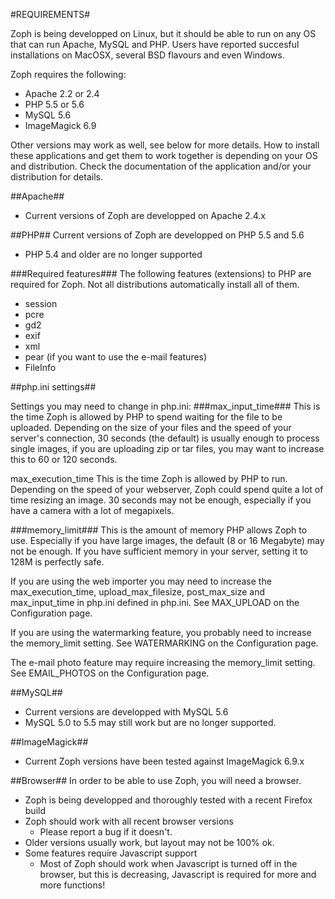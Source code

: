 #REQUIREMENTS#

Zoph is being developped on Linux, but it should be able to run on any OS that can run Apache, MySQL and PHP. Users have reported succesful installations on MacOSX, several BSD flavours and even Windows. 

Zoph requires the following:
* Apache 2.2 or 2.4
* PHP 5.5 or 5.6
* MySQL 5.6
* ImageMagick 6.9

Other versions may work as well, see below for more details. How to install these applications and get them to work together is depending on your OS and distribution. Check the documentation of the application and/or your distribution for details.

##Apache##
* Current versions of Zoph are developped on Apache 2.4.x

##PHP##
Current versions of Zoph are developped on PHP 5.5 and 5.6
* PHP 5.4 and older are no longer supported

###Required features###
The following features (extensions) to PHP are required for Zoph. Not all distributions automatically install all of them.
* session
* pcre
* gd2
* exif
* xml
* pear (if you want to use the e-mail features)
* FileInfo

##php.ini settings##

Settings you may need to change in php.ini:
###max_input_time###
This is the time Zoph is allowed by PHP to spend waiting for the file to be uploaded. Depending on the size of your files and the speed of your server's connection, 30 seconds (the default) is usually enough to process single images, if you are uploading zip or tar files, you may want to increase this to 60 or 120 seconds.

max_execution_time
This is the time Zoph is allowed by PHP to run. Depending on the speed of your webserver, Zoph could spend quite a lot of time resizing an image. 30 seconds may not be enough, especially if you have a camera with a lot of megapixels.

###memory_limit###
This is the amount of memory PHP allows Zoph to use. Especially if you have large images, the default (8 or 16 Megabyte) may not be enough. If you have sufficient memory in your server, setting it to 128M is perfectly safe.

If you are using the web importer you may need to increase the max_execution_time, upload_max_filesize, post_max_size and max_input_time in php.ini defined in php.ini. See MAX_UPLOAD on the Configuration page.

If you are using the watermarking feature, you probably need to increase the memory_limit setting. See WATERMARKING on the Configuration page.

The e-mail photo feature may require increasing the memory_limit setting. See EMAIL_PHOTOS on the Configuration page.

##MySQL##
* Current versions are developped with MySQL 5.6
* MySQL 5.0 to 5.5 may still work but are no longer supported.

##ImageMagick##
* Current Zoph versions have been tested against ImageMagick 6.9.x

##Browser##
In order to be able to use Zoph, you will need a browser.
* Zoph is being developped and thoroughly tested with a recent Firefox build
* Zoph should work with all recent browser versions
    * Please report a bug if it doesn't.
* Older versions usually work, but layout may not be 100% ok.
* Some features require Javascript support
    * Most of Zoph should work when Javascript is turned off in the browser, but this is decreasing, Javascript is required for more and more functions!
